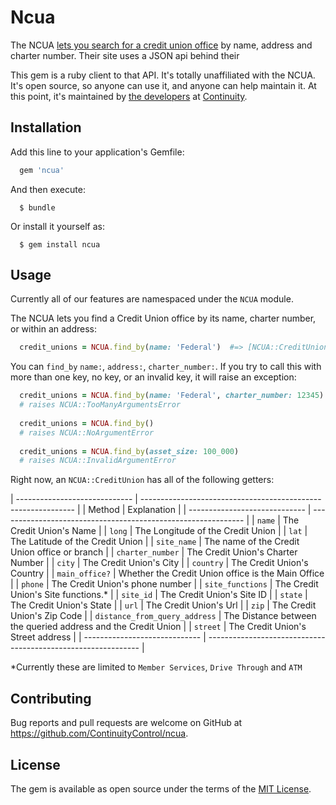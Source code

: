 # Ncua

The NCUA [lets you search for a credit union office](http://www.ncua.gov/NCUAMapping/Pages/NCUAGOVMapping.aspx) by name, address and charter number. Their site uses a JSON api behind their

This gem is a ruby client to that API. It's totally unaffiliated with the NCUA.
It's open source, so anyone can use it, and anyone can help maintain it. At
this point, it's maintained by [the
developers](http://engineering.continuity.net/) at
[Continuity](http://continuity.net).

## Installation

Add this line to your application's Gemfile:

```ruby
  gem 'ncua'
```

And then execute:
```
  $ bundle
```
Or install it yourself as:
```
  $ gem install ncua
```
## Usage

Currently all of our features are namespaced under the `NCUA` module.

The NCUA lets you find a Credit Union office by its name, charter number, or within an address:

```ruby
  credit_unions = NCUA.find_by(name: 'Federal')  #=> [NCUA::CreditUnion, ... ]
```

You can `find_by` `name:`, `address:`, `charter_number:`. If you try to call this with more than one key, no key, or an invalid key, it will raise an exception:

```ruby
  credit_unions = NCUA.find_by(name: 'Federal', charter_number: 12345)
  # raises NCUA::TooManyArgumentsError
  
  credit_unions = NCUA.find_by()
  # raises NCUA::NoArgumentError
  
  credit_unions = NCUA.find_by(asset_size: 100_000)
  # raises NCUA::InvalidArgumentError
```

Right now, an `NCUA::CreditUnion` has all of the following getters:

 | ----------------------------- | ------------------------------------------------------------- |
 | Method                        | Explanation                                                   |
 | ----------------------------- | ------------------------------------------------------------- |
 | `name`                        | The Credit Union's Name                                       |
 | `long`                        | The Longitude of the Credit Union                             |
 | `lat`                         | The Latitude of the Credit Union                              |
 | `site_name`                   | The name of the Credit Union office or branch                 |
 | `charter_number`              | The Credit Union's Charter Number                             |
 | `city`                        | The Credit Union's City                                       |
 | `country`                     | The Credit Union's Country                                    |
 | `main_office?`                | Whether the Credit Union office is the Main Office            |
 | `phone`                       | The Credit Union's phone number                               |
 | `site_functions`              | The Credit Union's Site functions.\*                           |
 | `site_id`                     | The Credit Union's Site ID                                    |
 | `state`                       | The Credit Union's State                                      |
 | `url`                         | The Credit Union's Url                                        |
 | `zip`                         | The Credit Union's Zip Code                                   |
 | `distance_from_query_address` | The Distance between the queried address and the Credit Union |
 | `street`                      | The Credit Union's Street address                             |
 | ----------------------------- | ------------------------------------------------------------- |

\*Currently these are limited to `Member Services`, `Drive Through` and `ATM`

## Contributing

Bug reports and pull requests are welcome on GitHub at https://github.com/ContinuityControl/ncua.

## License

The gem is available as open source under the terms of the [MIT License](http://opensource.org/licenses/MIT).
